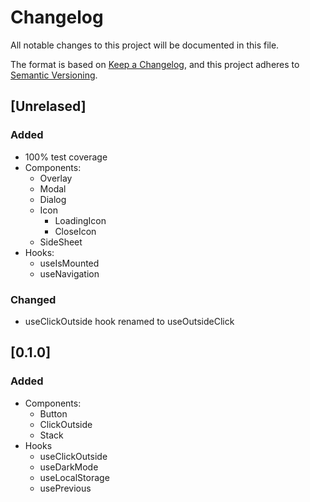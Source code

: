 # Changelog

All notable changes to this project will be documented in this file.

The format is based on [Keep a Changelog](https://keepachangelog.com/en/1.0.0/),
and this project adheres to [Semantic Versioning](https://semver.org/spec/v2.0.0.html).

## [Unrelased]

### Added

- 100% test coverage
- Components:
  - Overlay
  - Modal
  - Dialog
  - Icon
    - LoadingIcon
    - CloseIcon
  - SideSheet
- Hooks:
  - useIsMounted
  - useNavigation

### Changed

- useClickOutside hook renamed to useOutsideClick

## [0.1.0]

### Added

- Components:
  - Button
  - ClickOutside
  - Stack
- Hooks
  - useClickOutside
  - useDarkMode
  - useLocalStorage
  - usePrevious
